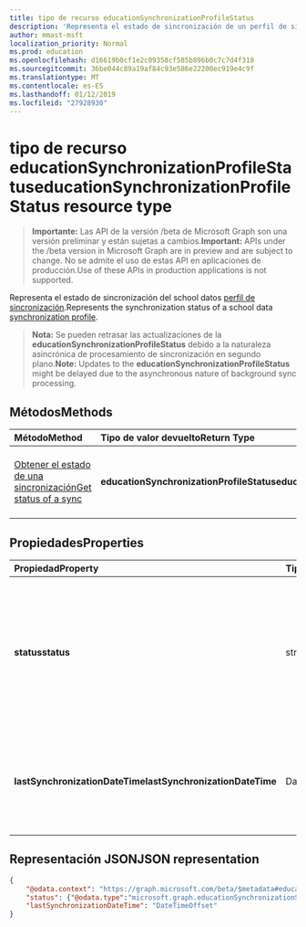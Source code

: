 ```yaml
---
title: tipo de recurso educationSynchronizationProfileStatus
description: 'Representa el estado de sincronización de un perfil de sincronización de datos de school. '
author: mmast-msft
localization_priority: Normal
ms.prod: education
ms.openlocfilehash: d16619b0cf1e2c09358cf585b896b0c7c7d4f318
ms.sourcegitcommit: 36be044c89a19af84c93e586e22200ec919e4c9f
ms.translationtype: MT
ms.contentlocale: es-ES
ms.lasthandoff: 01/12/2019
ms.locfileid: "27928930"
---
```

# <a name="educationsynchronizationprofilestatus-resource-type"></a><span data-ttu-id="88962-103">tipo de recurso educationSynchronizationProfileStatus</span><span class="sxs-lookup"><span data-stu-id="88962-103">educationSynchronizationProfileStatus resource type</span></span>

> <span data-ttu-id="88962-104">**Importante:** Las API de la versión /beta de Microsoft Graph son una versión preliminar y están sujetas a cambios.</span><span class="sxs-lookup"><span data-stu-id="88962-104">**Important:** APIs under the /beta version in Microsoft Graph are in preview and are subject to change.</span></span> <span data-ttu-id="88962-105">No se admite el uso de estas API en aplicaciones de producción.</span><span class="sxs-lookup"><span data-stu-id="88962-105">Use of these APIs in production applications is not supported.</span></span>

<span data-ttu-id="88962-106">Representa el estado de sincronización del school datos [perfil de sincronización](educationsynchronizationprofile.md).</span><span class="sxs-lookup"><span data-stu-id="88962-106">Represents the synchronization status of a school data [synchronization profile](educationsynchronizationprofile.md).</span></span> 

> <span data-ttu-id="88962-107">**Nota:** Se pueden retrasar las actualizaciones de la **educationSynchronizationProfileStatus** debido a la naturaleza asincrónica de procesamiento de sincronización en segundo plano.</span><span class="sxs-lookup"><span data-stu-id="88962-107">**Note:** Updates to the **educationSynchronizationProfileStatus** might be delayed due to the asynchronous nature of background sync processing.</span></span>

## <a name="methods"></a><span data-ttu-id="88962-108">Métodos</span><span class="sxs-lookup"><span data-stu-id="88962-108">Methods</span></span>

| <span data-ttu-id="88962-109">Método</span><span class="sxs-lookup"><span data-stu-id="88962-109">Method</span></span> | <span data-ttu-id="88962-110">Tipo de valor devuelto</span><span class="sxs-lookup"><span data-stu-id="88962-110">Return Type</span></span> | <span data-ttu-id="88962-111">Descripción</span><span class="sxs-lookup"><span data-stu-id="88962-111">Description</span></span> |
|:-|:-|:-|
| [<span data-ttu-id="88962-112">Obtener el estado de una sincronización</span><span class="sxs-lookup"><span data-stu-id="88962-112">Get status of a sync</span></span>](../api/educationsynchronizationprofilestatus-get.md) | <span data-ttu-id="88962-113">**educationSynchronizationProfileStatus**</span><span class="sxs-lookup"><span data-stu-id="88962-113">**educationSynchronizationProfileStatus**</span></span> | <span data-ttu-id="88962-114">Devolver el estado de un perfil de sincronización específica.</span><span class="sxs-lookup"><span data-stu-id="88962-114">Return the status of a specific synchronization profile.</span></span> |

## <a name="properties"></a><span data-ttu-id="88962-115">Propiedades</span><span class="sxs-lookup"><span data-stu-id="88962-115">Properties</span></span>

| <span data-ttu-id="88962-116">Propiedad</span><span class="sxs-lookup"><span data-stu-id="88962-116">Property</span></span> | <span data-ttu-id="88962-117">Tipo</span><span class="sxs-lookup"><span data-stu-id="88962-117">Type</span></span> | <span data-ttu-id="88962-118">Descripción</span><span class="sxs-lookup"><span data-stu-id="88962-118">Description</span></span> |
|:-|:-|:-|
| <span data-ttu-id="88962-119">**status**</span><span class="sxs-lookup"><span data-stu-id="88962-119">**status**</span></span> | <span data-ttu-id="88962-120">string</span><span class="sxs-lookup"><span data-stu-id="88962-120">string</span></span> | <span data-ttu-id="88962-121">El estado de una sincronización. Los valores posibles son: `paused`, `inProgress`, `success`, `error`, `quarantined`, `validationError`.</span><span class="sxs-lookup"><span data-stu-id="88962-121">The status of a sync. Possible values are: `paused`, `inProgress`, `success`, `error`, `quarantined`, `validationError`.</span></span> |
| <span data-ttu-id="88962-122">**lastSynchronizationDateTime**</span><span class="sxs-lookup"><span data-stu-id="88962-122">**lastSynchronizationDateTime**</span></span> | <span data-ttu-id="88962-123">DateTimeOffset</span><span class="sxs-lookup"><span data-stu-id="88962-123">DateTimeOffset</span></span> | <span data-ttu-id="88962-124">Representa el tiempo cuando se han observado cambios más recientes en el directorio.</span><span class="sxs-lookup"><span data-stu-id="88962-124">Represents the time when most recent changes have been observed in the directory.</span></span>  |

## <a name="json-representation"></a><span data-ttu-id="88962-125">Representación JSON</span><span class="sxs-lookup"><span data-stu-id="88962-125">JSON representation</span></span>
<!-- {
  "blockType": "resource",
  "optionalProperties": [

  ],
  "@odata.type": "#microsoft.graph.educationSynchronizationProfileStatus"
}-->

```json
{
    "@odata.context": "https://graph.microsoft.com/beta/$metadata#education/synchronizationProfiles('{id}')/profileStatus/$entity",
    "status": {"@odata.type":"microsoft.graph.educationSynchronizationStatus"},
    "lastSynchronizationDateTime": "DateTimeOffset"
}
```
